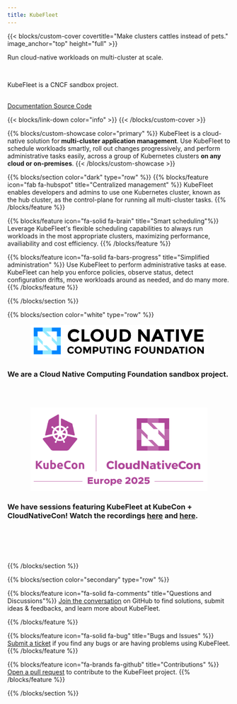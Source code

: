 ```yaml
---
title: KubeFleet
---
```


{{< blocks/custom-cover covertitle="Make clusters cattles instead of pets." image_anchor="top" height="full" >}}
<p class="h1">Run cloud-native workloads on multi-cluster at scale.</p>
<br>
<p class="h3">KubeFleet is a CNCF sandbox project.</p>
<br>
<a class="btn btn-lg btn-dark me-3 mb-4" href="/website/docs/">
  Documentation <i class="fas fa-arrow-alt-circle-right ms-2"></i>
</a>
<a class="btn btn-lg btn-secondary me-3 mb-4" href="https://github.com/kubefleet-dev/kubefleet">
  Source Code <i class="fab fa-github ms-2 "></i>
</a>
<p class="lead mt-5"></p>
{{< blocks/link-down color="info" >}}
{{< /blocks/custom-cover >}}


{{% blocks/custom-showcase color="primary" %}}
KubeFleet is a cloud-native solution for<span class="text-white bg-dark"><b>
multi-cluster application management</b></span>. Use KubeFleet to schedule workloads smartly,
roll out changes progressively, and perform administrative tasks easily, 
across a group of Kubernetes clusters
<span class="text-white bg-dark"><b>on any cloud or on-premises</b></span>.
{{< /blocks/custom-showcase >}}


{{% blocks/section color="dark" type="row" %}}
{{% blocks/feature icon="fab fa-hubspot" title="Centralized management" %}}
KubeFleet enables developers and admins to use one Kubernetes cluster, known as the hub cluster, as the control-plane for running all multi-cluster tasks.
{{% /blocks/feature %}}


{{% blocks/feature icon="fa-solid fa-brain" title="Smart scheduling"%}}
Leverage KubeFleet's flexible scheduling capabilities to always run workloads in the most appropriate clusters, maximizing
performance, availiability and cost efficiency.
{{% /blocks/feature %}}


{{% blocks/feature icon="fa-solid fa-bars-progress" title="Simplified administration" %}}
Use KubeFleet to perform administrative tasks at ease. KubeFleet can help you enforce policies, observe status, detect configuration drifts, move workloads around as needed, and do many more. 
{{% /blocks/feature %}}


{{% /blocks/section %}}


{{% blocks/section color="white" type="row" %}}
<div style="position: relative; width: 100%;">
  <div style="position: relative; width: 400px; left: calc(50% - 200px);">
    <img src="images/logos/cncf-color.svg">
  </div>
</div>
<p>
  <h3 class="text-center">
  We are a Cloud Native Computing Foundation sandbox project.
  </h3><br><br>
</p>
<div style="position: relative; width: 100%;">
  <div style="position: relative; width: 400px; left: calc(50% - 200px);">
    <img src="images/logos/kccnc-eu-2025-color.svg">
  </div>
</div>
<p>
  <h3 class="text-center">
  We have sessions featuring KubeFleet at KubeCon + CloudNativeCon! Watch the recordings <a href="https://www.youtube.com/watch?v=I9GV4N23dvE&si=kdADu4pIo5gMu0lW">here</a> and
  <a href="https://www.youtube.com/watch?v=6c8Rh_vrIA4">here</a>.
  </h3><br><br>
</p>
<br>

{{% /blocks/section %}}


{{% blocks/section color="secondary" type="row" %}}

{{% blocks/feature icon="fa-solid fa-comments" title="Questions and Discussions"%}}
<a href="https://github.com/kubefleet-dev/kubefleet/discussions">Join the conversation</a> on GitHub to find solutions, submit ideas & feedbacks, and learn more about KubeFleet.

{{% /blocks/feature %}}

{{% blocks/feature icon="fa-solid fa-bug" title="Bugs and Issues" %}}
<a href="https://github.com/kubefleet-dev/kubefleet/issues">Submit a ticket</a> if you find any bugs or are having problems using KubeFleet.
{{% /blocks/feature %}}

{{% blocks/feature icon="fa-brands fa-github" title="Contributions" %}}
<a href="https://github.com/kubefleet-dev/kubefleet/pulls">Open a pull request</a> to contribute to the KubeFleet project.
{{% /blocks/feature %}}

{{% /blocks/section %}}

